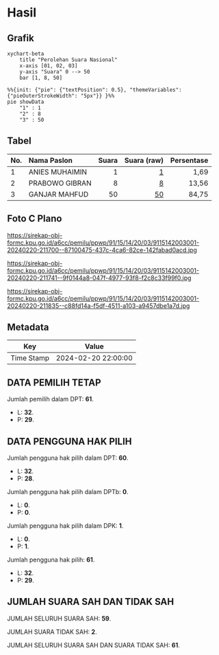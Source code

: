 # Hasil

## Grafik

```mermaid
xychart-beta
    title "Perolehan Suara Nasional"
    x-axis [01, 02, 03]
    y-axis "Suara" 0 --> 50
    bar [1, 8, 50]
```

```mermaid
%%{init: {"pie": {"textPosition": 0.5}, "themeVariables": {"pieOuterStrokeWidth": "5px"}} }%%
pie showData
    "1" : 1
    "2" : 8
    "3" : 50
```

## Tabel

| No. | Nama Paslon    | Suara | Suara (raw) | Persentase |
|:--- |:-------------- | -----:| -----------:| ----------:|
| 1   | ANIES MUHAIMIN | 1     | [1][p-1]    | 1,69       |
| 2   | PRABOWO GIBRAN | 8     | [8][p-2]    | 13,56      |
| 3   | GANJAR MAHFUD  | 50    | [50][p-3]   | 84,75      |


[p-1]: https://github.com/gigit-pemilu/pemilu-2024/blob/main/pilpres/hitung-suara/sub/91-papua/sub/15-waropen/sub/14-wonti/sub/2003-bakadaro/sub/001-tps/sub/paslon-1.txt
[p-2]: https://github.com/gigit-pemilu/pemilu-2024/blob/main/pilpres/hitung-suara/sub/91-papua/sub/15-waropen/sub/14-wonti/sub/2003-bakadaro/sub/001-tps/sub/paslon-2.txt
[p-3]: https://github.com/gigit-pemilu/pemilu-2024/blob/main/pilpres/hitung-suara/sub/91-papua/sub/15-waropen/sub/14-wonti/sub/2003-bakadaro/sub/001-tps/sub/paslon-3.txt

## Foto C Plano

https://sirekap-obj-formc.kpu.go.id/a6cc/pemilu/ppwp/91/15/14/20/03/9115142003001-20240220-211700--87100475-437c-4ca6-82ce-142fabad0acd.jpg

https://sirekap-obj-formc.kpu.go.id/a6cc/pemilu/ppwp/91/15/14/20/03/9115142003001-20240220-211741--9f0144a8-047f-4977-93f8-f2c8c33f99f0.jpg

https://sirekap-obj-formc.kpu.go.id/a6cc/pemilu/ppwp/91/15/14/20/03/9115142003001-20240220-211835--c88fd14a-f5df-4511-a103-a9457dbe1a7d.jpg


## Metadata

| Key        | Value               |
| ---------- | ------------------- |
| Time Stamp | 2024-02-20 22:00:00 |


## DATA PEMILIH TETAP

Jumlah pemilih dalam DPT: **61**.
 * L: **32**.
 * P: **29**.

## DATA PENGGUNA HAK PILIH

Jumlah pengguna hak pilih dalam DPT: **60**.
 * L: **32**.
 * P: **28**.

Jumlah pengguna hak pilih dalam DPTb: **0**.
 * L: **0**.
 * P: **0**.

Jumlah pengguna hak pilih dalam DPK: **1**.
 * L: **0**.
 * P: **1**.

Jumlah pengguna hak pilih: **61**.
 * L: **32**.
 * P: **29**.

## JUMLAH SUARA SAH DAN TIDAK SAH

JUMLAH SELURUH SUARA SAH: **59**.

JUMLAH SUARA TIDAK SAH: **2**.

JUMLAH SELURUH SUARA SAH DAN SUARA TIDAK SAH: **61**.


